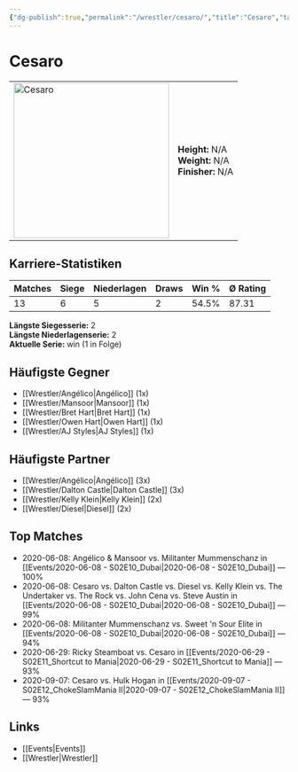 ```yaml
---
{"dg-publish":true,"permalink":"/wrestler/cesaro/","title":"Cesaro","tags":["wrestler"],"noteIcon":""}
---
```



# Cesaro

<table>
        <tr>
        <td><img src="https://github.com/CptSpaulding1980/choke-slam-wrestling/releases/download/images/Cesaro.png" width="280" alt="Cesaro"></td>
        <td>
        <b>Height:</b> N/A<br>
        <b>Weight:</b> N/A<br>
        <b>Finisher:</b> N/A<br>
        </td>
        </tr>
        </table>
        
## Karriere-Statistiken

| Matches | Siege | Niederlagen | Draws | Win % | Ø Rating |
|---------|-------|-------------|-------|-------|-----------|
| 13 | 6 | 5 | 2 | 54.5% | 87.31 |

**Längste Siegesserie:** 2<br>**Längste Niederlagenserie:** 2<br>**Aktuelle Serie:** win (1 in Folge)


## Häufigste Gegner
- [[Wrestler/Angélico\|Angélico]] (1x)
- [[Wrestler/Mansoor\|Mansoor]] (1x)
- [[Wrestler/Bret Hart\|Bret Hart]] (1x)
- [[Wrestler/Owen Hart\|Owen Hart]] (1x)
- [[Wrestler/AJ Styles\|AJ Styles]] (1x)

## Häufigste Partner
- [[Wrestler/Angélico\|Angélico]] (3x)
- [[Wrestler/Dalton Castle\|Dalton Castle]] (3x)
- [[Wrestler/Kelly Klein\|Kelly Klein]] (2x)
- [[Wrestler/Diesel\|Diesel]] (2x)

## Top Matches
- 2020-06-08: Angélico & Mansoor vs. Militanter Mummenschanz in [[Events/2020-06-08 - S02E10_Dubai\|2020-06-08 - S02E10_Dubai]] — 100%
- 2020-06-08: Cesaro  vs. Dalton Castle vs. Diesel vs. Kelly Klein vs. The Undertaker  vs. The Rock vs. John Cena vs. Steve Austin in [[Events/2020-06-08 - S02E10_Dubai\|2020-06-08 - S02E10_Dubai]] — 99%
- 2020-06-08: Militanter Mummenschanz vs. Sweet 'n Sour Elite in [[Events/2020-06-08 - S02E10_Dubai\|2020-06-08 - S02E10_Dubai]] — 94%
- 2020-06-29: Ricky Steamboat vs. Cesaro  in [[Events/2020-06-29 - S02E11_Shortcut to Mania\|2020-06-29 - S02E11_Shortcut to Mania]] — 93%
- 2020-09-07: Cesaro vs. Hulk Hogan in [[Events/2020-09-07 - S02E12_ChokeSlamMania II\|2020-09-07 - S02E12_ChokeSlamMania II]] — 93%

## Links
- [[Events\|Events]]
- [[Wrestler\|Wrestler]]
